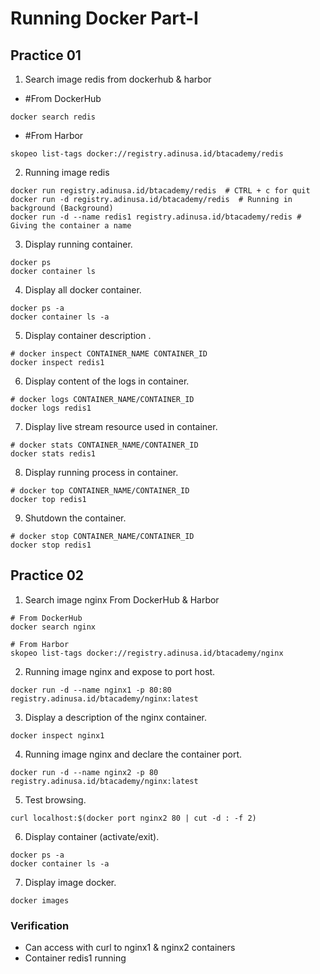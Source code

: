 # Running Docker Part-I

## Practice 01

1. Search image redis from dockerhub & harbor
* #From DockerHub
```
docker search redis
```

* #From Harbor
```
skopeo list-tags docker://registry.adinusa.id/btacademy/redis
```
2. Running image redis

```
docker run registry.adinusa.id/btacademy/redis  # CTRL + c for quit
docker run -d registry.adinusa.id/btacademy/redis  # Running in background (Background)
docker run -d --name redis1 registry.adinusa.id/btacademy/redis # Giving the container a name
```
3. Display running container.
```
docker ps 
docker container ls
```
4. Display all docker container.
```
docker ps -a
docker container ls -a
```
5. Display container description .
```
# docker inspect CONTAINER_NAME CONTAINER_ID
docker inspect redis1
```
6. Display content of the logs in container.
```
# docker logs CONTAINER_NAME/CONTAINER_ID
docker logs redis1
```

7. Display live stream resource used in container.
```
# docker stats CONTAINER_NAME/CONTAINER_ID
docker stats redis1
```
8. Display running process in container.
```
# docker top CONTAINER_NAME/CONTAINER_ID
docker top redis1
```
9. Shutdown the container.
```
# docker stop CONTAINER_NAME/CONTAINER_ID
docker stop redis1
```
## Practice 02
1. Search image nginx From DockerHub & Harbor

```
# From DockerHub
docker search nginx

# From Harbor
skopeo list-tags docker://registry.adinusa.id/btacademy/nginx
```

2. Running image nginx and expose to port host.
```
docker run -d --name nginx1 -p 80:80 registry.adinusa.id/btacademy/nginx:latest
```

3. Display a description of the nginx container.
```
docker inspect nginx1
```
4. Running image nginx and declare the container port.
```
docker run -d --name nginx2 -p 80 registry.adinusa.id/btacademy/nginx:latest
```

5. Test browsing.
```
curl localhost:$(docker port nginx2 80 | cut -d : -f 2)
```
6. Display container (activate/exit).

```
docker ps -a 
docker container ls -a
```
7. Display image docker.
```
docker images
```
### Verification
- Can access with curl to nginx1 & nginx2 containers
- Container redis1 running
